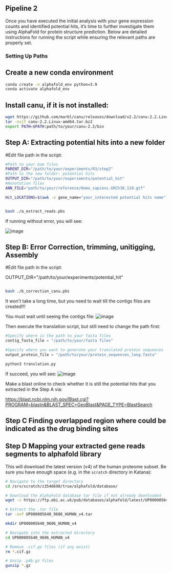## Pipeline 2

Once you have executed the initial analysis with your gene expression counts and identified potential hits, it’s time to further investigate them using AlphaFold for protein structure prediction. Below are detailed instructions for running the script while ensuring the relevant paths are properly set.

### Setting Up Paths
## Create a new conda environment
```bash
conda create -n alphafold_env python=3.9
conda activate alphafold_env
```

## Install canu, if it is not installed:
```bash
wget https://github.com/marbl/canu/releases/download/v2.2/canu-2.2.Linux-amd64.tar.bz2
tar -xvjf canu-2.2.Linux-amd64.tar.bz2
export PATH=$PATH:path/to/your/canu-2.2/bin
```
## Step A: Extracting potential hits into a new folder

#Edit file path in the script:

```bash
#Path to your bam files
PARENT_DIR="/path/to/your/experiments/R3/step2"
#Path to the new folder: potential hits
OUTPUT_DIR="/path/to/your/experiments/potential_hit"
#Annotation files
ANN_FILE="path/to/your/reference/Homo_sapiens.GRCh38.110.gtf"

Hit_LOCATIONS=$(awk -v gene_name="your_interested potential hits name" '$3 == "exon" && $0 ~ gene_name {print "chr"$1":"$4"-"$5}' "$ANN_FILE")

```

```bash

bash ./a_extract_reads.pbs

```

If running without error, you will see:

![image](https://github.com/user-attachments/assets/6114dda2-d07d-456c-9ac2-c96fe67e32f4)


## Step B: Error Correction, trimming, unitigging, Assembly

#Edit file path in the script:

OUTPUT_DIR="/path/to/your/experiments/potential_hit"

```bash

bash ./b_correction_canu.pbs

```

It won't take a long time, but you need to wait till the contigs files are created!!!

You must wait until seeing the contigs file:
![image](https://github.com/user-attachments/assets/9c6e2bd7-c371-4376-84dd-e84f345fe0f4)


Then execute the translation script, but still need to change the path first:
```python
#Specify where is the path to your fasta files
contig_fasta_file = "/path/to/your/fasta files"

#Specify where you want to generate your translated protein sequences
output_protein_file = "/path/to/your/protein_sequences_long.fasta"
```

```bash
python3 translation.py
```

If succeed, you will see:
![image](https://github.com/user-attachments/assets/e30b575e-6021-4724-9a16-80a87febc39c)

Make a blast online to check whether it is still the potential hits that you extracted in the Step A via: 

https://blast.ncbi.nlm.nih.gov/Blast.cgi?PROGRAM=blastn&BLAST_SPEC=GeoBlast&PAGE_TYPE=BlastSearch


## Step C Finding overlapped region where could be indicated as the drug binding sites






## Step D Mapping your extracted gene reads segments to alphafold library


This will download the latest version (v4) of the human proteome subset. Be sure you have enough space (e.g. in the `scratch` directory in Katana):
```bash
# Navigate to the target directory
cd /srv/scratch/z3546698/true/alphafold/database/

# Download the AlphaFold database tar file if not already downloaded
wget -c https://ftp.ebi.ac.uk/pub/databases/alphafold/latest/UP000005640_9606_HUMAN_v4.tar

# Extract the .tar file
tar -xvf UP000005640_9606_HUMAN_v4.tar

mkdir UP000005640_9606_HUMAN_v4

# Navigate into the extracted directory
cd UP000005640_9606_HUMAN_v4

# Remove .cif.gz files (if any exist)
rm *.cif.gz

# Unzip .pdb.gz files
gunzip *.gz
```









